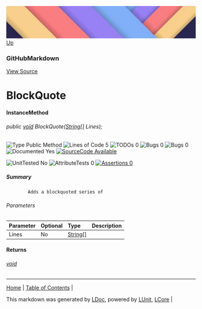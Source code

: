 ![](../Content/LDoc-banner-small.png "")
[Up](GitHubMarkdown.md)
### GitHubMarkdown
[View Source](../Markdown/GitHubMarkdown.cs)
# BlockQuote
#### InstanceMethod
###### public <a href="https://msdn.microsoft.com/en-us/library/system.void.aspx" alt="" target="_blank">void</a> BlockQuote(<a href="https://msdn.microsoft.com/en-us/library/system.string.aspx" alt="" target="_blank">String[]</a> Lines);

![Type Public Method](http://b.repl.ca/v1/Type-Public%20Method-blue.png "") ![Lines of Code 5](http://b.repl.ca/v1/Lines%20of%20Code-5-blue.png "") ![TODOs 0](http://b.repl.ca/v1/TODOs-0-green.png "") ![Bugs 0](http://b.repl.ca/v1/Bugs-0-green.png "") ![Bugs 0](http://b.repl.ca/v1/Bugs-0-green.png "") ![Documented Yes](http://b.repl.ca/v1/Documented-Yes-brightgreen.png "") [![SourceCode Available](http://b.repl.ca/v1/SourceCode-Available-brightgreen.png "")](../Markdown/GitHubMarkdown.cs#L324)

![UnitTested No](http://b.repl.ca/v1/UnitTested-No-lightgrey.png "") ![AttributeTests 0](http://b.repl.ca/v1/AttributeTests-0-lightgrey.png "") [![Assertions 0](http://b.repl.ca/v1/Assertions-0-lightgrey.png "")](../Markdown/GitHubMarkdown.cs)
##### Summary

            Adds a blockquoted series of 
###### Parameters

Parameter | Optional | Type | Description
:---  | :---  | :---  | :--- 
Lines | No | <a href="https://msdn.microsoft.com/en-us/library/system.string.aspx" alt="" target="_blank">String[]</a> | 

#### Returns
###### <a href="https://msdn.microsoft.com/en-us/library/system.void.aspx" alt="" target="_blank">void</a>


---

[Home](../../README.md) | [Table of Contents](../../TableOfContents.md) | 


This markdown was generated by [LDoc](https://github.com/CodeSingularity/LDoc), powered by [LUnit](https://github.com/CodeSingularity/LUnit), [LCore](https://github.com/CodeSingularity/LCore) | 

